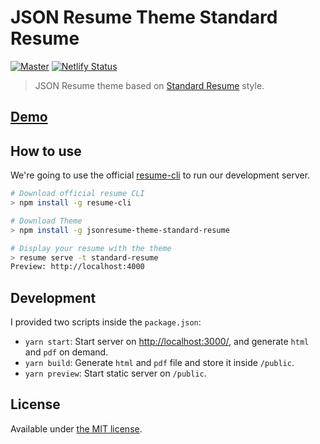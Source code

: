 # JSON Resume Theme Standard Resume

[![Master](https://github.com/EmaSuriano/jsonresume-theme-standard-resume/actions/workflows/master.yml/badge.svg)](https://github.com/EmaSuriano/jsonresume-theme-standard-resume/actions/workflows/master.yml)
[![Netlify Status](https://api.netlify.com/api/v1/badges/2b52e998-4c7c-4878-a797-c9f65a57414e/deploy-status)](https://app.netlify.com/sites/jsonresume-theme-standard-resume/deploys)

> JSON Resume theme based on [Standard Resume](https://standardresume.co/r/jeffleu) style.

## [Demo](https://jsonresume-theme-standard-resume.netlify.app/)

## How to use

We're going to use the official [resume-cli](https://github.com/jsonresume/resume-cli) to run our development server.

```bash
# Download official resume CLI
> npm install -g resume-cli

# Download Theme
> npm install -g jsonresume-theme-standard-resume

# Display your resume with the theme
> resume serve -t standard-resume
Preview: http://localhost:4000
```

## Development

I provided two scripts inside the `package.json`:

- `yarn start`: Start server on [http://localhost:3000/](http://localhost:3000/), and generate `html` and `pdf` on demand.
- `yarn build`: Generate `html` and `pdf` file and store it inside `/public`.
- `yarn preview`: Start static server on `/public`.

## License

Available under [the MIT license](http://mths.be/mit).
